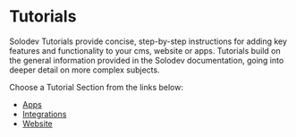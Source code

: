 # Tutorials

Solodev Tutorials provide concise, step-by-step instructions for adding key features and functionality to your cms, website or apps. Tutorials build on the general information provided in the Solodev documentation, going into deeper detail on more complex subjects. 

Choose a Tutorial Section from the links below:

-	<a href="/tutorials/apps/">Apps</a>
-	<a href="/tutorials/integrations/">Integrations</a>
-	<a href="/tutorials/website/add-page-template/">Website</a>

<!-- -	<a href="/tutorials/add-module/">Add Module</a> -->
<!-- -	<a href="/tutorials/add-form/">Add Form</a> -->